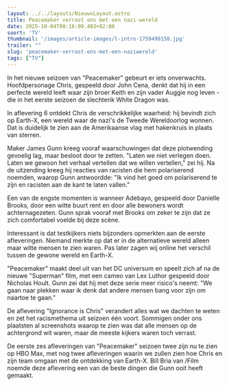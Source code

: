 ```yaml
---
layout: ../../layouts/NieuwsLayout.astro
title: Peacemaker verrast ons met een nazi-wereld
date: 2025-10-04T00:16:09.483+02:00
soort: 'TV'
thumbnail: '/images/article-images/l-intro-1759499158.jpg'
trailer: ""
slug: 'peacemaker-verrast-ons-met-een-naziwereld'
tags: ["TV"]
---
```


In het nieuwe seizoen van "Peacemaker" gebeurt er iets onverwachts.
Hoofdpersonage Chris, gespeeld door John Cena, denkt dat hij in een perfecte
wereld leeft waar zijn broer Keith en zijn vader Auggie nog leven - die in het
eerste seizoen de slechterik White Dragon was.

In aflevering 6 ontdekt Chris de verschrikkelijke waarheid: hij bevindt zich op
Earth-X, een wereld waar de nazi's de Tweede Wereldoorlog wonnen. Dat is
duidelijk te zien aan de Amerikaanse vlag met hakenkruis in plaats van sterren.

Maker James Gunn kreeg vooraf waarschuwingen dat deze plotwending gevoelig lag,
maar besloot door te zetten. "Laten we niet verlegen doen. Laten we gewoon het
verhaal vertellen dat we willen vertellen," zei hij. Na de uitzending kreeg hij
reacties van racisten die hem polariserend noemden, waarop Gunn antwoordde: "Ik
vind het goed om polariserend te zijn en racisten aan de kant te laten vallen."

Een van de engste momenten is wanneer Adebayo, gespeeld door Danielle Brooks,
door een witte buurt rent en door alle bewoners wordt achternagezeten. Gunn
sprak vooraf met Brooks om zeker te zijn dat ze zich comfortabel voelde bij deze
scène.

Interessant is dat testkijkers niets bijzonders opmerkten aan de eerste
afleveringen. Niemand merkte op dat er in de alternatieve wereld alleen maar
witte mensen te zien waren. Pas later zagen wij online het verschil tussen de
gewone wereld en Earth-X.

"Peacemaker" maakt deel uit van het DC universum en speelt zich af na de nieuwe
"Superman" film, met een cameo van Lex Luthor gespeeld door Nicholas Hoult. Gunn
zei dat hij met deze serie meer risico's neemt: "We gaan naar plekken waar ik
denk dat andere mensen bang voor zijn om naartoe te gaan."

De aflevering "Ignorance is Chris" verandert alles wat we dachten te weten en
zet het racismethema uit seizoen één voort. Sommigen onder ons plaatsten al
screenshots waarop te zien was dat alle mensen op de achtergrond wit waren, maar
de meeste kijkers waren toch verrast.

De eerste zes afleveringen van "Peacemaker" seizoen twee zijn nu te zien op HBO
Max, met nog twee afleveringen waarin we zullen zien hoe Chris en zijn team
omgaan met de ontdekking van Earth-X. Bill Bria van /Film noemde deze aflevering
een van de beste dingen die Gunn ooit heeft gemaakt.